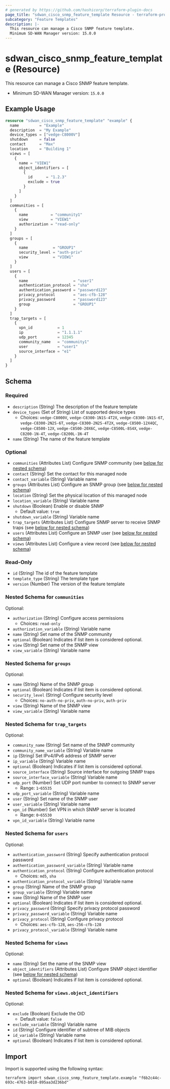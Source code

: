 ```yaml
---
# generated by https://github.com/hashicorp/terraform-plugin-docs
page_title: "sdwan_cisco_snmp_feature_template Resource - terraform-provider-sdwan"
subcategory: "Feature Templates"
description: |-
  This resource can manage a Cisco SNMP feature template.
  Minimum SD-WAN Manager version: 15.0.0
---
```


# sdwan_cisco_snmp_feature_template (Resource)

This resource can manage a Cisco SNMP feature template.
  - Minimum SD-WAN Manager version: `15.0.0`

## Example Usage

```terraform
resource "sdwan_cisco_snmp_feature_template" "example" {
  name         = "Example"
  description  = "My Example"
  device_types = ["vedge-C8000V"]
  shutdown     = false
  contact      = "Max"
  location     = "Building 1"
  views = [
    {
      name = "VIEW1"
      object_identifiers = [
        {
          id      = "1.2.3"
          exclude = true
        }
      ]
    }
  ]
  communities = [
    {
      name          = "community1"
      view          = "VIEW1"
      authorization = "read-only"
    }
  ]
  groups = [
    {
      name           = "GROUP1"
      security_level = "auth-priv"
      view           = "VIEW1"
    }
  ]
  users = [
    {
      name                    = "user1"
      authentication_protocol = "sha"
      authentication_password = "password123"
      privacy_protocol        = "aes-cfb-128"
      privacy_password        = "password123"
      group                   = "GROUP1"
    }
  ]
  trap_targets = [
    {
      vpn_id           = 1
      ip               = "1.1.1.1"
      udp_port         = 12345
      community_name   = "community1"
      user             = "user1"
      source_interface = "e1"
    }
  ]
}
```

<!-- schema generated by tfplugindocs -->
## Schema

### Required

- `description` (String) The description of the feature template
- `device_types` (Set of String) List of supported device types
  - Choices: `vedge-C8000V`, `vedge-C8300-1N1S-4T2X`, `vedge-C8300-1N1S-6T`, `vedge-C8300-2N2S-6T`, `vedge-C8300-2N2S-4T2X`, `vedge-C8500-12X4QC`, `vedge-C8500-12X`, `vedge-C8500-20X6C`, `vedge-C8500L-8S4X`, `vedge-C8200-1N-4T`, `vedge-C8200L-1N-4T`
- `name` (String) The name of the feature template

### Optional

- `communities` (Attributes List) Configure SNMP community (see [below for nested schema](#nestedatt--communities))
- `contact` (String) Set the contact for this managed node
- `contact_variable` (String) Variable name
- `groups` (Attributes List) Configure an SNMP group (see [below for nested schema](#nestedatt--groups))
- `location` (String) Set the physical location of this managed node
- `location_variable` (String) Variable name
- `shutdown` (Boolean) Enable or disable SNMP
  - Default value: `true`
- `shutdown_variable` (String) Variable name
- `trap_targets` (Attributes List) Configure SNMP server to receive SNMP traps (see [below for nested schema](#nestedatt--trap_targets))
- `users` (Attributes List) Configure an SNMP user (see [below for nested schema](#nestedatt--users))
- `views` (Attributes List) Configure a view record (see [below for nested schema](#nestedatt--views))

### Read-Only

- `id` (String) The id of the feature template
- `template_type` (String) The template type
- `version` (Number) The version of the feature template

<a id="nestedatt--communities"></a>
### Nested Schema for `communities`

Optional:

- `authorization` (String) Configure access permissions
  - Choices: `read-only`
- `authorization_variable` (String) Variable name
- `name` (String) Set name of the SNMP community
- `optional` (Boolean) Indicates if list item is considered optional.
- `view` (String) Set name of the SNMP view
- `view_variable` (String) Variable name


<a id="nestedatt--groups"></a>
### Nested Schema for `groups`

Optional:

- `name` (String) Name of the SNMP group
- `optional` (Boolean) Indicates if list item is considered optional.
- `security_level` (String) Configure security level
  - Choices: `no-auth-no-priv`, `auth-no-priv`, `auth-priv`
- `view` (String) Name of the SNMP view
- `view_variable` (String) Variable name


<a id="nestedatt--trap_targets"></a>
### Nested Schema for `trap_targets`

Optional:

- `community_name` (String) Set name of the SNMP community
- `community_name_variable` (String) Variable name
- `ip` (String) Set IPv4/IPv6 address of SNMP server
- `ip_variable` (String) Variable name
- `optional` (Boolean) Indicates if list item is considered optional.
- `source_interface` (String) Source interface for outgoing SNMP traps
- `source_interface_variable` (String) Variable name
- `udp_port` (Number) Set UDP port number to connect to SNMP server
  - Range: `1`-`65535`
- `udp_port_variable` (String) Variable name
- `user` (String) Set name of the SNMP user
- `user_variable` (String) Variable name
- `vpn_id` (Number) Set VPN in which SNMP server is located
  - Range: `0`-`65530`
- `vpn_id_variable` (String) Variable name


<a id="nestedatt--users"></a>
### Nested Schema for `users`

Optional:

- `authentication_password` (String) Specify authentication protocol password
- `authentication_password_variable` (String) Variable name
- `authentication_protocol` (String) Configure authentication protocol
  - Choices: `md5`, `sha`
- `authentication_protocol_variable` (String) Variable name
- `group` (String) Name of the SNMP group
- `group_variable` (String) Variable name
- `name` (String) Name of the SNMP user
- `optional` (Boolean) Indicates if list item is considered optional.
- `privacy_password` (String) Specify privacy protocol password
- `privacy_password_variable` (String) Variable name
- `privacy_protocol` (String) Configure privacy protocol
  - Choices: `aes-cfb-128`, `aes-256-cfb-128`
- `privacy_protocol_variable` (String) Variable name


<a id="nestedatt--views"></a>
### Nested Schema for `views`

Optional:

- `name` (String) Set the name of the SNMP view
- `object_identifiers` (Attributes List) Configure SNMP object identifier (see [below for nested schema](#nestedatt--views--object_identifiers))
- `optional` (Boolean) Indicates if list item is considered optional.

<a id="nestedatt--views--object_identifiers"></a>
### Nested Schema for `views.object_identifiers`

Optional:

- `exclude` (Boolean) Exclude the OID
  - Default value: `false`
- `exclude_variable` (String) Variable name
- `id` (String) Configure identifier of subtree of MIB objects
- `id_variable` (String) Variable name
- `optional` (Boolean) Indicates if list item is considered optional.

## Import

Import is supported using the following syntax:

```shell
terraform import sdwan_cisco_snmp_feature_template.example "f6b2c44c-693c-4763-b010-895aa3d236bd"
```
